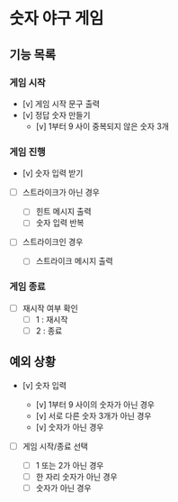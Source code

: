 # 숫자 야구 게임

## 기능 목록

### 게임 시작

- [v] 게임 시작 문구 출력
- [v] 정답 숫자 만들기
  - [v] 1부터 9 사이 중복되지 않은 숫자 3개

### 게임 진행

- [v] 숫자 입력 받기
- [ ] 스트라이크가 아닌 경우

  - [ ] 힌트 메시지 출력
  - [ ] 숫자 입력 반복

- [ ] 스트라이크인 경우
  - [ ] 스트라이크 메시지 출력

### 게임 종료

- [ ] 재시작 여부 확인
  - [ ] 1 : 재시작
  - [ ] 2 : 종료

## 예외 상황

- [v] 숫자 입력

  - [v] 1부터 9 사이의 숫자가 아닌 경우
  - [v] 서로 다른 숫자 3개가 아닌 경우
  - [v] 숫자가 아닌 경우

- [ ] 게임 시작/종료 선택

  - [ ] 1 또는 2가 아닌 경우
  - [ ] 한 자리 숫자가 아닌 경우
  - [ ] 숫자가 아닌 경우
